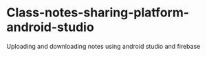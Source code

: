 # Class-notes-sharing-platform-android-studio
Uploading and downloading notes using android studio and firebase
